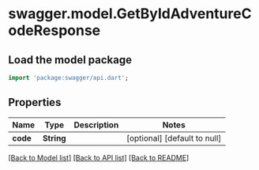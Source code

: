 # swagger.model.GetByIdAdventureCodeResponse

## Load the model package
```dart
import 'package:swagger/api.dart';
```

## Properties
Name | Type | Description | Notes
------------ | ------------- | ------------- | -------------
**code** | **String** |  | [optional] [default to null]

[[Back to Model list]](../README.md#documentation-for-models) [[Back to API list]](../README.md#documentation-for-api-endpoints) [[Back to README]](../README.md)

